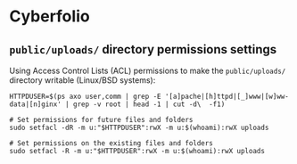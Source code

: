 # Cyberfolio

## `public/uploads/` directory permissions settings

Using Access Control Lists (ACL) permissions to make the `public/uploads/` directory writable (Linux/BSD systems):
```shell
HTTPDUSER=$(ps axo user,comm | grep -E '[a]pache|[h]ttpd|[_]www|[w]ww-data|[n]ginx' | grep -v root | head -1 | cut -d\  -f1)

# Set permissions for future files and folders
sudo setfacl -dR -m u:"$HTTPDUSER":rwX -m u:$(whoami):rwX uploads

# Set permissions on the existing files and folders
sudo setfacl -R -m u:"$HTTPDUSER":rwX -m u:$(whoami):rwX uploads
```